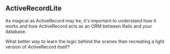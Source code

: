 ## ActiveRecordLite

As magical as ActiveRecord may be, it's important to understand how it works and
how ActiveRecord acts as an ORM between Rails and your database.

What better way to learn the logic behind the scenes than recreating a light version of ActiveRecord itself? 
